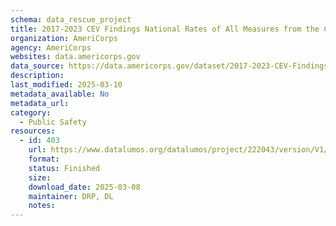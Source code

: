 ```yaml
---
schema: data_rescue_project 
title: 2017-2023 CEV Findings National Rates of All Measures from the Current Population Survey Civic Engagement and Volunteering Supplement
organization: AmeriCorps
agency: AmeriCorps
websites: data.americorps.gov
data_source: https://data.americorps.gov/dataset/2017-2023-CEV-Findings-National-Rates-of-All-Measu/rhng-qtzw
description: 
last_modified: 2025-03-10
metadata_available: No
metadata_url: 
category:
  - Public Safety
resources:
  - id: 403
    url: https://www.datalumos.org/datalumos/project/222043/version/V1/view
    format: 
    status: Finished
    size: 
    download_date: 2025-03-08
    maintainer: DRP, DL
    notes: 
---
```

